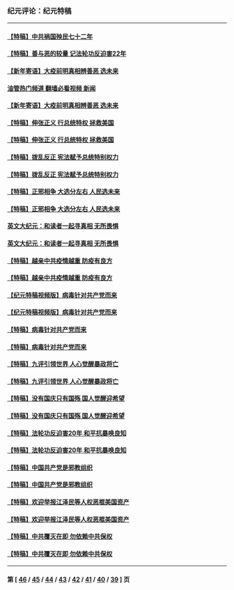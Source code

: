 ### 纪元评论：纪元特稿
---
#### [【特稿】中共祸国殃民七十二年](../../pages/nsc424/n13272607.md?12010330) 
#### [【特稿】善与恶的较量 记法轮功反迫害22年](../../pages/nsc424/n13086597.md?12010330) 
#### [【新年寄语】大疫前明真相辨善恶 选未来](../../pages/nsc424/n12660855.md?12010330) 
#### [油管热门频道 翻墙必看视频 新闻](ok?12010330)
#### [【新年寄语】大疫前明真相辨善恶 选未来](../../pages/nsc424/n12660855.md?12010330) 
#### [【特稿】伸张正义 行总统特权 拯救美国](../../pages/nsc424/n12616806.md?12010330) 
#### [【特稿】伸张正义 行总统特权 拯救美国](../../pages/nsc424/n12616806.md?12010330) 
#### [【特稿】拨乱反正 宪法赋予总统特别权力](../../pages/nsc424/n12598306.md?12010330) 
#### [【特稿】拨乱反正 宪法赋予总统特别权力](../../pages/nsc424/n12598306.md?12010330) 
#### [【特稿】正邪相争 大选分左右 人民选未来](../../pages/nsc424/n12545208.md?12010330) 
#### [【特稿】正邪相争 大选分左右 人民选未来](../../pages/nsc424/n12545208.md?12010330) 
#### [英文大纪元：和读者一起寻真相 无所畏惧](../../pages/nsc424/n12542027.md?12010330) 
#### [英文大纪元：和读者一起寻真相 无所畏惧](../../pages/nsc424/n12542027.md?12010330) 
#### [【特稿】越亲中共疫情越重 防疫有良方](../../pages/nsc424/n12042989.md?12010330) 
#### [【特稿】越亲中共疫情越重 防疫有良方](../../pages/nsc424/n12042989.md?12010330) 
#### [【纪元特稿视频版】病毒针对共产党而来](../../pages/nsc424/n11977328.md?12010330) 
#### [【纪元特稿视频版】病毒针对共产党而来](../../pages/nsc424/n11977328.md?12010330) 
#### [【特稿】病毒针对共产党而来](../../pages/nsc424/n11928818.md?12010330) 
#### [【特稿】病毒针对共产党而来](../../pages/nsc424/n11928818.md?12010330) 
#### [【特稿】九评引领世界 人心觉醒暴政将亡](../../pages/nsc424/n11660496.md?12010330) 
#### [【特稿】九评引领世界 人心觉醒暴政将亡](../../pages/nsc424/n11660496.md?12010330) 
#### [【特稿】没有国庆只有国殇 国人觉醒迎希望](../../pages/nsc424/n11549354.md?12010330) 
#### [【特稿】没有国庆只有国殇 国人觉醒迎希望](../../pages/nsc424/n11549354.md?12010330) 
#### [【特稿】法轮功反迫害20年 和平抗暴唤良知](../../pages/nsc424/n11389135.md?12010330) 
#### [【特稿】法轮功反迫害20年 和平抗暴唤良知](../../pages/nsc424/n11389135.md?12010330) 
#### [【特稿】中国共产党是邪教组织](../../pages/nsc424/n11355551.md?12010330) 
#### [【特稿】中国共产党是邪教组织](../../pages/nsc424/n11355551.md?12010330) 
#### [【特稿】欢迎举报江泽民等人权恶棍美国资产](../../pages/nsc424/n11303040.md?12010330) 
#### [【特稿】欢迎举报江泽民等人权恶棍美国资产](../../pages/nsc424/n11303040.md?12010330) 
#### [【特稿】中共覆灭在即 勿依赖中共保权](../../pages/nsc424/n11278510.md?12010330) 
#### [【特稿】中共覆灭在即 勿依赖中共保权](../../pages/nsc424/n11278510.md?12010330) 

---
#### 第 [ [46](./46.md?12010330) / [45](./45.md?12010330) / [44](./44.md?12010330) / [43](./43.md?12010330) / [42](./42.md?12010330) / [41](./41.md?12010330) / [40](./40.md?12010330) / [39](./39.md?12010330) ] 页
